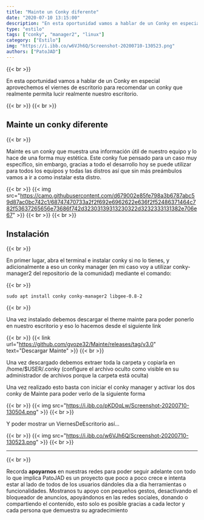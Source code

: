 ```yaml
---
title: "Mainte un Conky diferente"
date: "2020-07-10 13:15:00"
description: "En esta oportunidad vamos a hablar de un Conky en especial Mainte lucir nuestros recursos"
type: "estilo"
tags: ["conky", "manager2", "linux"]
category: ["Estilo"]
img: "https://i.ibb.co/w6VJh6Q/Screenshot-20200710-130523.png"
authors: ["PatoJAD"]
---
```


{{< br >}}

En esta oportunidad vamos a hablar de un Conky en especial aprovechemos el viernes de escritorio para recomendar un conky que realmente permita lucir realmente nuestro escritorio.

{{< br >}}
{{< br >}}

## Mainte un conky diferente

{{< br >}}

Mainte es un conky que muestra una información útil de nuestro equipo y lo hace de una forma muy estética. Este conky fue pensado para un caso muy específico, sin embargo, gracias a todo el desarrollo hoy se puede utilizar para todos los equipos y todas las distros así que sin más preámbulos vamos a ir a como instalar esta distro.

{{< br >}}
{{< img src="https://camo.githubusercontent.com/d679002e85fe798a3b6787abc59d87ac0bc742c1/68747470733a2f2f692e6962622e636f2f52486371464c782f53637265656e73686f742d32303139313230322d3232333131382e706e67" >}}
{{< br >}}
{{< br >}}

## Instalación

{{< br >}}

En primer lugar, abra el terminal e instalar conky si no lo tienes, y adicionalmente a eso un conky manager (en mi caso voy a utilizar conky-manager2 del repositorio de la comunidad) mediante el comando:

{{< br >}}

    sudo apt install conky conky-manager2 libgee-0.8-2

{{< br >}}

Una vez instalado debemos descargar el theme mainte para poder ponerlo en nuestro escritorio y eso lo hacemos desde el siguiente link

{{< br >}}
{{< link url="https://github.com/gvoze32/Mainte/releases/tag/v3.0" text="Descargar Mainte" >}}
{{< br >}}

Una vez descargado debemos extraer toda la carpeta y copiarla en /home/$USER/.conky (configure el archivo oculto como visible en su administrador de archivos porque la carpeta está oculta)

Una vez realizado esto basta con iniciar el conky manager y activar los dos conky de Mainte para poder verlo de la siguiente forma

{{< br >}}
{{< img src="https://i.ibb.co/pKD0qLw/Screenshot-20200710-130504.png" >}}
{{< br >}}

Y poder mostrar un ViernesDeEscritorio así…

{{< br >}}
{{< img src="https://i.ibb.co/w6VJh6Q/Screenshot-20200710-130523.png" >}}
{{< br >}}

---

{{< br >}}

Recorda **apoyarnos** en nuestras redes para poder seguir adelante con todo lo que implica PatoJAD es un proyecto que poco a poco crece e intenta estar al lado de todos de los usuarios dándoles dia a dia herramientas o funcionalidades. Mostranos tu apoyo con pequeños gestos, desactivando el bloqueador de anuncios, apoyándonos en las redes sociales, donando o compartiendo el contenido, esto solo es posible gracias a cada lector y cada persona que demuestra su agradecimiento
